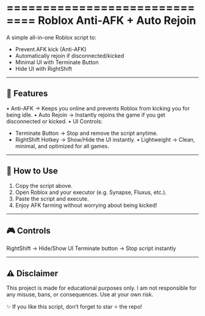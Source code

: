 ==============================
  Roblox Anti-AFK + Auto Rejoin
==============================

A simple all-in-one Roblox script to:
- Prevent AFK kick (Anti-AFK)
- Automatically rejoin if disconnected/kicked
- Minimal UI with Terminate Button
- Hide UI with RightShift

------------------------------
🚀 Features
------------------------------
• Anti-AFK → Keeps you online and prevents Roblox from kicking you for being idle.
• Auto Rejoin → Instantly rejoins the game if you get disconnected or kicked.
• UI Controls:
   - Terminate Button → Stop and remove the script anytime.
   - RightShift Hotkey → Show/Hide the UI instantly.
• Lightweight → Clean, minimal, and optimized for all games.

------------------------------
📖 How to Use
------------------------------
1. Copy the script above.
2. Open Roblox and your executor (e.g. Synapse, Fluxus, etc.).
3. Paste the script and execute.
4. Enjoy AFK farming without worrying about being kicked!

------------------------------
🎮 Controls
------------------------------
RightShift → Hide/Show UI
Terminate button → Stop script instantly

------------------------------
⚠️ Disclaimer
------------------------------
This project is made for educational purposes only.
I am not responsible for any misuse, bans, or consequences.
Use at your own risk.

✨ If you like this script, don’t forget to star ⭐ the repo!
